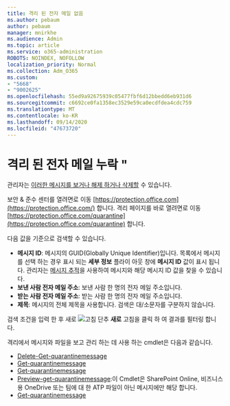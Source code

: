```yaml
---
title: 격리 된 전자 메일 없음
ms.author: pebaum
author: pebaum
manager: mnirkhe
ms.audience: Admin
ms.topic: article
ms.service: o365-administration
ROBOTS: NOINDEX, NOFOLLOW
localization_priority: Normal
ms.collection: Adm_O365
ms.custom:
- "5668"
- "9002625"
ms.openlocfilehash: 55ed9a92675939c05477fbf6d12bbedd6eb931d6
ms.sourcegitcommit: c6692ce0fa1358ec3529e59ca0ecdfdea4cdc759
ms.translationtype: MT
ms.contentlocale: ko-KR
ms.lasthandoff: 09/14/2020
ms.locfileid: "47673720"
---
```

# <a name="missing-emails-in-quarantine"></a>격리 된 전자 메일 누락 "

관리자는 [이러한 메시지를 보거나 해제 하거나 삭제할](https://docs.microsoft.com/microsoft-365/security/office-365-security/manage-quarantined-messages-and-files?view=o365-worldwide) 수 있습니다.

보안 & 준수 센터를 열려면로 이동 [https://protection.office.com](https://protection.office.com/) 합니다. 격리 페이지를 바로 열려면로 이동 [https://protection.office.com/quarantine](https://protection.office.com/quarantine) 합니다.  

다음 값을 기준으로 검색할 수 있습니다.  

- **메시지 ID**: 메시지의 GUID(Globally Unique Identifier)입니다. 목록에서 메시지를 선택 하는 경우 표시 되는 **세부 정보** 플라이 아웃 창에 **메시지 ID** 값이 표시 됩니다. 관리자는 [메시지 추적](https://docs.microsoft.com/microsoft-365/security/office-365-security/message-trace-scc?view=o365-worldwide)을 사용하여 메시지와 해당 메시지 ID 값을 찾을 수 있습니다.
- **보낸 사람 전자 메일 주소**: 보낸 사람 한 명의 전자 메일 주소입니다.
- **받는 사람 전자 메일 주소**: 받는 사람 한 명의 전자 메일 주소입니다.
- **제목**: 메시지의 전체 제목을 사용합니다. 검색은 대/소문자를 구분하지 않습니다.

검색 조건을 입력 한 후 새로 ![ 고침 단추 ](https://docs.microsoft.com/microsoft-365/media/scc-quarantine-refresh.png?view=o365-worldwide) **새로** 고침을 클릭 하 여 결과를 필터링 합니다.  

격리에서 메시지와 파일을 보고 관리 하는 데 사용 하는 cmdlet은 다음과 같습니다.
- [Delete-Get-quarantinemessage](https://docs.microsoft.com/powershell/module/exchange/delete-quarantinemessage)
- [Get-quarantinemessage](https://docs.microsoft.com/powershell/module/exchange/export-quarantinemessage)
- [Get-quarantinemessage](https://docs.microsoft.com/powershell/module/exchange/get-quarantinemessage)
- [Preview-get-quarantinemessage](https://docs.microsoft.com/powershell/module/exchange/preview-quarantinemessage):이 Cmdlet은 SharePoint Online, 비즈니스용 OneDrive 또는 팀에 대 한 ATP 파일이 아닌 메시지에만 해당 합니다.
- [Get-quarantinemessage](https://docs.microsoft.com/powershell/module/exchange/release-quarantinemessage)